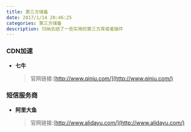 ```yaml
---
title: 第三方储备
date: 2017/1/14 20:46:25
categories: 第三方储备
description: 归纳总结了一些实用的第三方库或者插件
---
```


### CDN加速
- **七牛**

    >官网链接:[http://www.qiniu.com/](http://www.qiniu.com/)

### 短信服务商
- **阿里大鱼**

    >官网链接:[http://www.alidayu.com/](http://www.alidayu.com/)
    

        

        
    